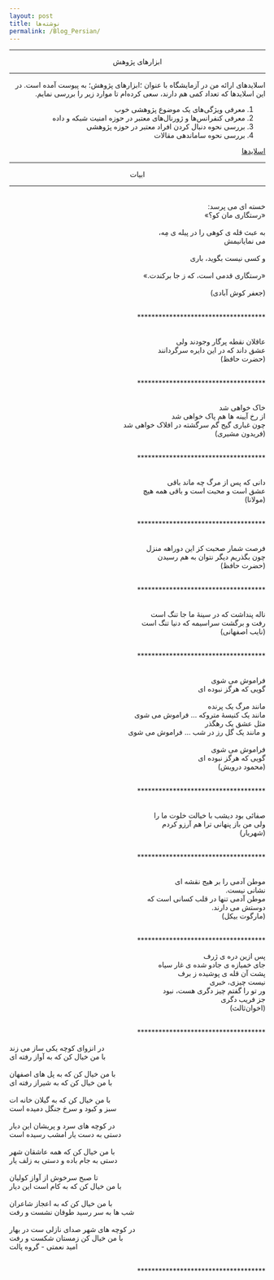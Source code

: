 ```yaml
---
layout: post
title: نوشته‌ها
permalink: /Blog_Persian/	
---  
```


---
<p dir="rtl" align="center">
ابزارهای پژوهش
  </p>

---

<p dir="rtl" align="right">اسلایدهای ارائه من در آزمایشگاه با عنوان ؛ابزار‌های پژوهش؛ به پیوست آمده است. در این اسلایدها که تعداد کمی هم دارند، سعی کرده‌ام تا موارد زیر را بررسی نمایم.</p>


<ol dir="rtl" align="right">
  <li>معرفی ویژگی‌های یک موضوع پژوهشی خوب</li>
  <li>معرفی کنفرانس‌ها و ژورنال‌های معتبر در حوزه امنیت شبکه و داده</li>
  <li>بررسی نحوه دنبال کردن افراد معتبر در حوزه پژوهشی</li>
  <li>بررسی نحوه ساماندهی مقالات</li>
</ol> 



<p dir="rtl" align="right"><a href="https://drive.google.com/file/d/1Q_zOfoOGo-vbU6C8ECzO-PVG4DmZOA1e/view?usp=sharing">اسلایدها</a></p>

---
<p dir="rtl" align="center">
ابیات
</p>

---

<p dir="rtl" align="right">
<br /> خسته ای می پرسد:
<br /> «رستگاری مان کو؟»
<br />
<br /> به عبث قله ی کوهی را در پیله ی مِه،
<br /> می نمایانیمش
<br />
<br /> و کسی نیست بگوید، باری
<br />
<br /> «رستگاری قدمی است، که ز جا برکندت.»
<br />
<br /> (جعفر کوش آبادی)

  <p dir="rtl" align="right">
  <br />    ************************************
    </p>
  
  <p dir="rtl" align="right">
<br /> عاقلان نقطه پرگار وجودند ولی
<br /> عشق داند که در این دایره سرگردانند
<br /> (حضرت حافظ)  
  </p>
  
  <p dir="rtl" align="right">
  <br />    ************************************
    </p>
   
<p dir="rtl" align="right">
<br /> خاک خواهی شد
<br /> از رخ آیینه ها هم پاک خواهی شد
<br /> چون غباری گیج گم سرگشته در افلاک خواهی شد
<br /> (فریدون مشیری)
  </p>

  <p dir="rtl" align="right">
  <br />    ************************************
    </p>

  <p dir="rtl" align="right">
<br /> دانی که پس از مرگ چه ماند باقی
<br /> عشق است و محبت است و باقی همه هیچ
<br /> (مولانا)  
  </p>
  
  <p dir="rtl" align="right">
  <br />    ************************************
      </p>
  
  <p dir="rtl" align="right">
<br /> فرصت شمار صحبت کز این دوراهه منزل
<br /> چون بگذریم دیگر نتوان به هم رسیدن
<br /> (حضرت حافظ)  
  </p>
  
  <p dir="rtl" align="right">
  <br />    ************************************
  </p>
    
  <p dir="rtl" align="right">
<br /> ناله پنداشت که در سینۀ ما جا تنگ است
<br /> رفت و برگشت سراسیمه که دنیا تنگ است
<br /> (نایب اصفهانی)  
  </p>
  
  <p dir="rtl" align="right">
  <br />    ************************************
    </p>
    

 <p dir="rtl" align="right">
<br /> فراموش می شوی
<br /> گویی که هرگز نبوده ای
  <br />
<br /> مانند مرگ یک پرنده
<br /> مانند یک کنیسۀ متروکه … فراموش می شوی
<br /> مثل عشق یک رهگذر
<br /> و مانند یک گل رز در شب … فراموش می شوی
  <br />
  <br /> فراموش می شوی
<br /> گویی که هرگز نبوده ای
  <br /> (محمود درویش) 
   </p>
   
  
  <p dir="rtl" align="right">
  <br />    ************************************
    </p>
    
  
  <p dir="rtl" align="right">
<br /> صفائی بود دیشب با خیالت خلوت ما را
<br /> ولی من باز پنهانی ترا هم آرزو کردم
<br /> (شهریار)  
  </p>
  
  <p dir="rtl" align="right">
  <br />    ************************************
    </p>
    
  <p dir="rtl" align="right">
<br /> موطن آدمی را بر هیج نقشه ای
<br /> نشانی نیست.
<br /> موطن آدمی تنها در قلب کسانی است که
<br /> دوستش می دارند.
 <br /> (مارگوت بیکل)
    </p>
 
   <p dir="rtl" align="right">
  <br />    ************************************
    </p>
    
<p dir="rtl" align="right">
 پس ازین دره ی ژرف
<br /> جای خمیازه ی جادو شده ی غار سیاه<br />
پشت آن قله ی پوشیده ز برف<br />
نیست چیزی، خبری<br />
ور تو را گفتم چیز دگری هست، نبود<br />
جز فریب دگری<br />
 (اخوان‌ثالث)
    </p>
 
   <p dir="rtl" align="right">
  <br />    ************************************
    </p>
    
در انزوای کوچه یکی ساز می زند
<br />
با من خیال کن که به آواز رفته ای
<br /> <br />
با من خیال کن که به پل های اصفهان
<br />
با من خیال کن که به شیراز رفته ای
<br /> <br />
با من خیال کن که به گیلان خانه ات
<br />
سبز و کبود و سرخ جنگل دمیده است
<br /> <br />
در کوچه های سرد و پریشان این دیار
<br />
دستی به دست یار امشب رسیده است
<br /> <br />
با من خیال کن که همه عاشقان شهر
<br />
دستی به جام باده و دستی به زلف یار
<br /> <br />
تا صبح سرخوش از آواز کولیان
<br />
با من خیال کن که به کام است این دیار
<br /> <br />
با من خیال کن که به اعجاز شاعران
<br />
شب ها به سر رسید طوفان نشست و رفت
<br /> <br />
در کوچه های شهر صدای نازلی ست در بهار
<br />
با من خیال کن زمستان شکست و رفت
<br /> 
امید نعمتی - گروه پالت

</p>
 
<p dir="rtl" align="right">
<br />    ************************************
</p>
